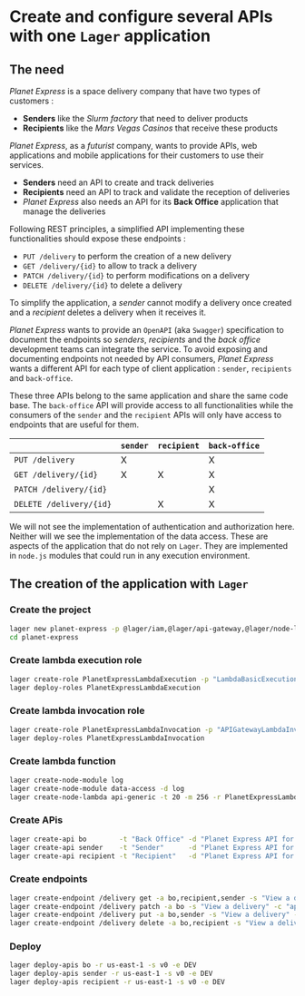 Create and configure several APIs with one `Lager` application
===

The need
---

*Planet Express* is a space delivery company that have two types of customers :

*   **Senders** like the *Slurm factory* that need to deliver products
*   **Recipients** like the *Mars Vegas Casinos* that receive these products

*Planet Express*, as a *futurist* company, wants to provide APIs, web applications and mobile applications for their customers to use their services.

*   **Senders** need an API to create and track deliveries
*   **Recipients** need an API to track and validate the reception of deliveries
*   *Planet Express* also needs an API for its **Back Office** application that manage the deliveries

Following REST principles, a simplified API implementing these functionalities should expose these endpoints :

*   `PUT /delivery` to perform the creation of a new delivery
*   `GET /delivery/{id}` to allow to track a delivery
*   `PATCH /delivery/{id}` to perform modifications on a delivery
*   `DELETE /delivery/{id}` to delete a delivery

To simplify the application, a *sender* cannot modify a delivery once created and a *recipient* deletes a delivery when it receives it.

*Planet Express* wants to provide an `OpenAPI` (aka `Swagger`) specification to document the endpoints so *senders*, *recipients* and the *back office*
development teams can integrate the service. To avoid exposing and documenting endpoints not needed by API consumers, *Planet Express* wants a different API
for each type of client application : `sender`, `recipients` and `back-office`.

These three APIs belong to the same application and share the same code base. The `back-office` API will provide access to all functionalities while the
consumers of the `sender` and the `recipient` APIs will only have access to endpoints that are useful for them.

|                          | `sender` | `recipient` | `back-office` |
| ------------------------ | -------- | ----------- | ------------- |
| `PUT /delivery`          | X        |             | X             |
| `GET /delivery/{id}`     | X        | X           | X             |
| `PATCH /delivery/{id}`   |          |             | X             |
| `DELETE /delivery/{id}`  |          | X           | X             |

We will not see the implementation of authentication and authorization here. Neither will we see the implementation of the data access. These are aspects
of the application that do not rely on `Lager`. They are implemented in `node.js` modules that could run in any execution environment.

The creation of the application with `Lager`
---

### Create the project

```bash
lager new planet-express -p @lager/iam,@lager/api-gateway,@lager/node-lambda
cd planet-express
```

### Create lambda execution role

```bash
lager create-role PlanetExpressLambdaExecution -p "LambdaBasicExecutionRole"
lager deploy-roles PlanetExpressLambdaExecution
```

### Create lambda invocation role

```bash
lager create-role PlanetExpressLambdaInvocation -p "APIGatewayLambdaInvocation"
lager deploy-roles PlanetExpressLambdaInvocation
```

### Create lambda function

```bash
lager create-node-module log
lager create-node-module data-access -d log
lager create-node-lambda api-generic -t 20 -m 256 -r PlanetExpressLambdaExecution --template api-endpoints --modules data-access,log
```

### Create APis

```bash
lager create-api bo        -t "Back Office" -d "Planet Express API for Back Office"
lager create-api sender    -t "Sender"      -d "Planet Express API for sender application"
lager create-api recipient -t "Recipient"   -d "Planet Express API for recipient application"
```

### Create endpoints

```bash
lager create-endpoint /delivery get -a bo,recipient,sender -s "View a delivery" -c "application/json" -p "application/json" --auth none --credentials PlanetExpressLambdaInvocation -l api-generic
lager create-endpoint /delivery patch -a bo -s "View a delivery" -c "application/json" -p "application/json" --auth none --credentials PlanetExpressLambdaInvocation -l api-generic
lager create-endpoint /delivery put -a bo,sender -s "View a delivery" -c "application/json" -p "application/json" --auth none --credentials PlanetExpressLambdaInvocation -l api-generic
lager create-endpoint /delivery delete -a bo,recipient -s "View a delivery" -c "application/json" -p "application/json" --auth none --credentials PlanetExpressLambdaInvocation -l api-generic
```

### Deploy

```bash
lager deploy-apis bo -r us-east-1 -s v0 -e DEV
lager deploy-apis sender -r us-east-1 -s v0 -e DEV
lager deploy-apis recipient -r us-east-1 -s v0 -e DEV
```
